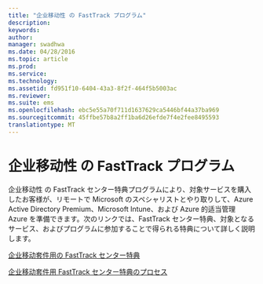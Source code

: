 ```yaml
---
title: "企业移动性 の FastTrack プログラム"
description: 
keywords: 
author: 
manager: swadhwa
ms.date: 04/28/2016
ms.topic: article
ms.prod: 
ms.service: 
ms.technology: 
ms.assetid: fd951f10-6404-43a3-8f2f-464f5b5003ac
ms.reviewer: 
ms.suite: ems
ms.openlocfilehash: ebc5e55a70f711d1637629ca5446bf44a37ba969
ms.sourcegitcommit: 45ffbe57b8a2ff1ba6d26efde7f4e2fee8495593
translationtype: MT
---
```

# <a name="enterprise-mobility-fasttrack-"></a>企业移动性 の FastTrack プログラム
企业移动性 の FastTrack センター特典プログラムにより、対象サービスを購入したお客様が、リモートで Microsoft のスペシャリストとやり取りして、Azure Active Directory Premium、Microsoft Intune、および Azure 的适当管理 Azure を準備できます。次のリンクでは、FastTrack センター特典、対象となるサービス、およびプログラムに参加することで得られる特典について詳しく説明します。

[企业移动套件用の FastTrack センター特典](fasttrack-center-benefit-for-enterprise-mobility-suite-ems.md)

[企业移动套件用 FastTrack センター特典のプロセス](fasttrack-center-benefit-process-for-enterprise-mobility-suite-ems.md)



